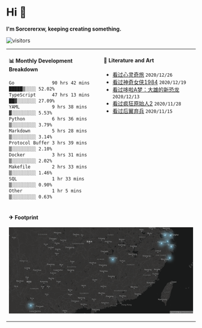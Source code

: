# Hi 👋

**I'm Sorcererxw, keeping creating something.**

![visitors](https://visitor-badge.glitch.me/badge?page_id=sorcererxw.sorcererx)

<table width="800px">
<tr>
<td valign="top" width="50%">

#### 📊 Monthly Development Breakdown

<!--START_SECTION:waka-->
```text
Go              90 hrs 42 mins █████▒░░░░ 52.02%
TypeScript      47 hrs 13 mins ██▓░░░░░░░ 27.09%
YAML            9 hrs 38 mins  ▓░░░░░░░░░ 5.53%
Python          6 hrs 36 mins  ▒░░░░░░░░░ 3.79%
Markdown        5 hrs 28 mins  ▒░░░░░░░░░ 3.14%
Protocol Buffer 3 hrs 39 mins  ▒░░░░░░░░░ 2.10%
Docker          3 hrs 31 mins  ▒░░░░░░░░░ 2.02%
Makefile        2 hrs 33 mins  ▒░░░░░░░░░ 1.46%
SQL             1 hr 33 mins   ▒░░░░░░░░░ 0.90%
Other           1 hr 5 mins    ▒░░░░░░░░░ 0.63%
```
<!--END_SECTION:waka-->

<td valign="top" width="50%">

#### 💃 Literature and Art

<!--START_SECTION:douban-->
* [看过心灵奇旅](http://movie.douban.com/subject/24733428/) <code>2020/12/26</code>
* [看过神奇女侠1984](http://movie.douban.com/subject/27073752/) <code>2020/12/19</code>
* [看过哆啦A梦：大雄的新恐龙](http://movie.douban.com/subject/34454004/) <code>2020/12/13</code>
* [看过疯狂原始人2](http://movie.douban.com/subject/24298954/) <code>2020/11/28</code>
* [看过后翼弃兵](http://movie.douban.com/subject/32579283/) <code>2020/11/15</code>

<!--END_SECTION:douban-->

</td>
</tr>
<tr>
<td colspan="2">

#### ✈ Footprint

![footprint](./footprint.png)

</td>
</tr>
</table>


